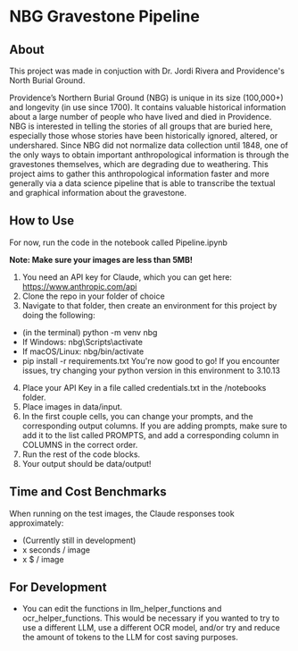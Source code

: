 # NBG Gravestone Pipeline

## About

This project was made in conjuction with Dr. Jordi Rivera and Providence's North Burial Ground.

Providence’s Northern Burial Ground (NBG) is unique in its size (100,000+) and longevity (in use since 1700). It contains valuable historical information about a large number of people who have lived and died in Providence. NBG is interested in telling the stories of all groups that are buried here, especially those whose stories have been historically ignored, altered, or undershared. Since NBG did not normalize data collection until 1848, one of the only ways to obtain important anthropological information is through the gravestones themselves, which are degrading due to weathering. This project aims to gather this anthropological information faster and more generally via a data science pipeline that is able to transcribe the textual and graphical information about the gravestone.

## How to Use

For now, run the code in the notebook called Pipeline.ipynb

**Note: Make sure your images are less than 5MB!**

1. You need an API key for Claude, which you can get here: https://www.anthropic.com/api
2. Clone the repo in your folder of choice
3. Navigate to that folder, then create an environment for this project by doing the following:
- (in the terminal) python -m venv nbg 
- If Windows: nbg\Scripts\activate
- If macOS/Linux: nbg/bin/activate
- pip install -r requirements.txt 
You're now good to go! If you encounter issues, try changing your python version in this environment to 3.10.13

4. Place your API Key in a file called credentials.txt in the /notebooks folder.
5. Place images in data/input.
6. In the first couple cells, you can change your prompts, and the corresponding output columns. If you are adding prompts, make sure to add it to the list called PROMPTS, and add a corresponding column in COLUMNS in the correct order. 
7. Run the rest of the code blocks. 
8. Your output should be data/output!

## Time and Cost Benchmarks

When running on the test images, the Claude responses took approximately:
- (Currently still in development)
- x seconds / image
- x $ / image

## For Development
- You can edit the functions in llm_helper_functions and ocr_helper_functions. This would be necessary if you wanted to try to use a different LLM, use a different OCR model, and/or try and reduce the amount of tokens to the LLM for cost saving purposes. 

